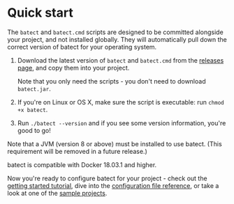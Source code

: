 # Quick start

The `batect` and `batect.cmd` scripts are designed to be committed alongside your project, and not installed globally. They will
automatically pull down the correct version of batect for your operating system.

1. Download the latest version of `batect` and `batect.cmd` from the [releases page](https://github.com/batect/batect/releases),
   and copy them into your project.

    Note that you only need the scripts - you don't need to download `batect.jar`.

2. If you're on Linux or OS X, make sure the script is executable: run `chmod +x batect`.
3. Run `./batect --version` and if you see some version information, you're good to go!

Note that a JVM (version 8 or above) must be installed to use batect. (This requirement will be removed in a future release.)

batect is compatible with Docker 18.03.1 and higher.

Now you're ready to configure batect for your project - check out the [getting started tutorial](GettingStarted.md), dive into the
[configuration file reference](config/Overview.md), or take a look at one of the [sample projects](SampleProjects.md).
